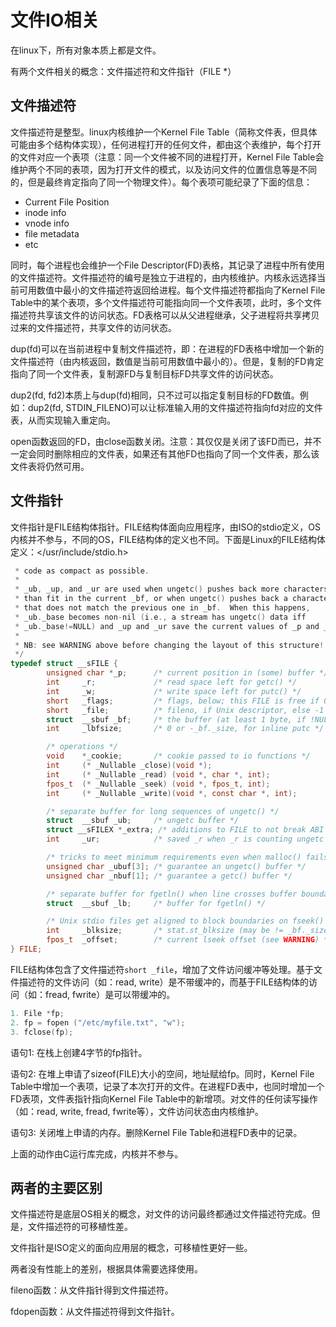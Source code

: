 # 文件IO相关

在linux下，所有对象本质上都是文件。

有两个文件相关的概念：文件描述符和文件指针（FILE *）

## 文件描述符

文件描述符是整型。linux内核维护一个Kernel File Table（简称文件表，但具体可能由多个结构体实现），任何进程打开的任何文件，都由这个表维护，每个打开的文件对应一个表项（注意：同一个文件被不同的进程打开，Kernel File Table会维护两个不同的表项，因为打开文件的模式，以及访问文件的位置信息等是不同的，但是最终肯定指向了同一个物理文件）。每个表项可能纪录了下面的信息：

- Current File Position
- inode info
- vnode info
- file metadata
- etc

同时，每个进程也会维护一个File Descriptor(FD)表格，其记录了进程中所有使用的文件描述符。文件描述符的编号是独立于进程的，由内核维护。内核永远选择当前可用数值中最小的文件描述符返回给进程。每个文件描述符都指向了Kernel File Table中的某个表项，多个文件描述符可能指向同一个文件表项，此时，多个文件描述符共享该文件的访问状态。FD表格可以从父进程继承，父子进程将共享拷贝过来的文件描述符，共享文件的访问状态。

dup(fd)可以在当前进程中复制文件描述符，即：在进程的FD表格中增加一个新的文件描述符（由内核返回，数值是当前可用数值中最小的）。但是，复制的FD肯定指向了同一个文件表，复制源FD与复制目标FD共享文件的访问状态。

dup2(fd, fd2)本质上与dup(fd)相同，只不过可以指定复制目标的FD数值。例如：dup2(fd, STDIN_FILENO)可以让标准输入用的文件描述符指向fd对应的文件表，从而实现输入重定向。

open函数返回的FD，由close函数关闭。注意：其仅仅是关闭了该FD而已，并不一定会同时删除相应的文件表，如果还有其他FD也指向了同一个文件表，那么该文件表将仍然可用。

## 文件指针

文件指针是FILE结构体指针。FILE结构体面向应用程序，由ISO的stdio定义，OS内核并不参与，不同的OS，FILE结构体的定义也不同。下面是Linux的FILE结构体定义：</usr/include/stdio.h>

```c
 * code as compact as possible.
 *
 * _ub, _up, and _ur are used when ungetc() pushes back more characters
 * than fit in the current _bf, or when ungetc() pushes back a character
 * that does not match the previous one in _bf.  When this happens,
 * _ub._base becomes non-nil (i.e., a stream has ungetc() data iff
 * _ub._base!=NULL) and _up and _ur save the current values of _p and _r.
 *
 * NB: see WARNING above before changing the layout of this structure!
 */
typedef struct __sFILE {
        unsigned char *_p;      /* current position in (some) buffer */
        int     _r;             /* read space left for getc() */
        int     _w;             /* write space left for putc() */
        short   _flags;         /* flags, below; this FILE is free if 0 */
        short   _file;          /* fileno, if Unix descriptor, else -1 */
        struct  __sbuf _bf;     /* the buffer (at least 1 byte, if !NULL) */
        int     _lbfsize;       /* 0 or -_bf._size, for inline putc */

        /* operations */
        void    *_cookie;       /* cookie passed to io functions */
        int     (* _Nullable _close)(void *);
        int     (* _Nullable _read) (void *, char *, int);
        fpos_t  (* _Nullable _seek) (void *, fpos_t, int);
        int     (* _Nullable _write)(void *, const char *, int);

        /* separate buffer for long sequences of ungetc() */
        struct  __sbuf _ub;     /* ungetc buffer */
        struct __sFILEX *_extra; /* additions to FILE to not break ABI */
        int     _ur;            /* saved _r when _r is counting ungetc data */

        /* tricks to meet minimum requirements even when malloc() fails */
        unsigned char _ubuf[3]; /* guarantee an ungetc() buffer */
        unsigned char _nbuf[1]; /* guarantee a getc() buffer */

        /* separate buffer for fgetln() when line crosses buffer boundary */
        struct  __sbuf _lb;     /* buffer for fgetln() */

        /* Unix stdio files get aligned to block boundaries on fseek() */
        int     _blksize;       /* stat.st_blksize (may be != _bf._size) */
        fpos_t  _offset;        /* current lseek offset (see WARNING) */
} FILE;
```

FILE结构体包含了文件描述符`short _file`，增加了文件访问缓冲等处理。基于文件描述符的文件访问（如：read, write）是不带缓冲的，而基于FILE结构体的访问（如：fread, fwrite）是可以带缓冲的。

```c
1. File *fp;
2. fp = fopen ("/etc/myfile.txt", "w");
3. fclose(fp);
```

语句1: 在栈上创建4字节的fp指针。

语句2: 在堆上申请了sizeof(FILE)大小的空间，地址赋给fp。同时，Kernel File Table中增加一个表项，记录了本次打开的文件。在进程FD表中，也同时增加一个FD表项，文件表指针指向Kernel File Table中的新增项。对文件的任何读写操作（如：read, write, fread, fwrite等），文件访问状态由内核维护。

语句3: 关闭堆上申请的内存。删除Kernel File Table和进程FD表中的记录。

上面的动作由C运行库完成，内核并不参与。

## 两者的主要区别

文件描述符是底层OS相关的概念，对文件的访问最终都通过文件描述符完成。但是，文件描述符的可移植性差。

文件指针是ISO定义的面向应用层的概念，可移植性更好一些。

两者没有性能上的差别，根据具体需要选择使用。

fileno函数：从文件指针得到文件描述符。

fdopen函数：从文件描述符得到文件指针。